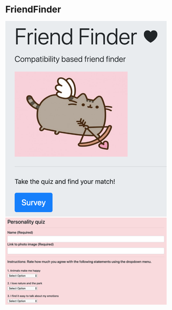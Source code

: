 # FriendFinder
![Friend Finder Demo](/home.png?raw=truewidth=100 "friendfinderhome")
![Friend Finder Demo2](/survey.png?raw=true "friendfindersurvey")
